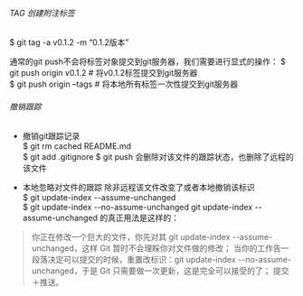 ###### TAG 创建附注标签
$ git tag -a v0.1.2 -m “0.1.2版本”

通常的git push不会将标签对象提交到git服务器，我们需要进行显式的操作：
$ git push origin v0.1.2 # 将v0.1.2标签提交到git服务器   
$ git push origin –tags # 将本地所有标签一次性提交到git服务器

###### 撤销跟踪
- 撤销git跟踪记录   
$ git rm cached README.md   
$ git add .gitignore
$ git push 
会删除对该文件的跟踪状态，也删除了远程的该文件

- 本地忽略对文件的跟踪 除非远程该文件改变了或者本地撤销该标识   
$ git update-index --assume-unchanged    
$ git update-index --no-assume-unchanged
git update-index --assume-unchanged 的真正用法是这样的：   
>
>你正在修改一个巨大的文件，你先对其 git update-index --assume-unchanged，这样 Git 暂时不会理睬你对文件做的修改；
当你的工作告一段落决定可以提交的时候，重置改标识：git update-index --no-assume-unchanged，于是 Git 只需要做一次更新，这是完全可以接受的了；
提交＋推送。


